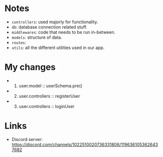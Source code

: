 # Notes

- `controllers`: used majorly for functionality.
- `db`: database connection related stuff.
- `middlewares`: code that needs to be run in-between.
- `models`: structure of data.
- `routes`:
- `utils`: all the different utilities used in our app.

# My changes

- 1. user.model :: userSchema.pre()
- 2. user.controllers :: registerUser
- 3. user.controllers :: loginUser

# Links

- Discord server: https://discord.com/channels/1022510020736331806/1196361053626437682
